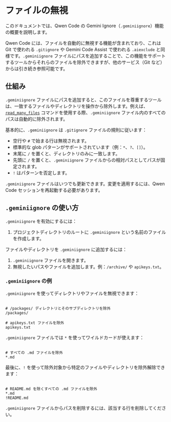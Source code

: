 # ファイルの無視

このドキュメントでは、Qwen Code の Gemini Ignore（`.geminiignore`）機能の概要を説明します。

Qwen Code には、ファイルを自動的に無視する機能が含まれており、これは Git で使われる `.gitignore` や Gemini Code Assist で使われる `.aiexclude` と同様です。`.geminiignore` ファイルにパスを追加することで、この機能をサポートするツールからそれらのファイルを除外できますが、他のサービス（Git など）からは引き続き参照可能です。

## 仕組み

`.geminiignore` ファイルにパスを追加すると、このファイルを尊重するツールは、一致するファイルやディレクトリを操作から除外します。例えば、[`read_many_files`](./tools/multi-file.md) コマンドを使用する際、`.geminiignore` ファイル内のすべてのパスは自動的に除外されます。

基本的に、`.geminiignore` は `.gitignore` ファイルの規則に従います：

- 空行や `#` で始まる行は無視されます。
- 標準的な glob パターンがサポートされています（例：`*`、`?`、`[]`）。
- 末尾に `/` を置くと、ディレクトリのみに一致します。
- 先頭に `/` を置くと、`.geminiignore` ファイルからの相対パスとしてパスが固定されます。
- `!` はパターンを否定します。

`.geminiignore` ファイルはいつでも更新できます。変更を適用するには、Qwen Code セッションを再起動する必要があります。

## `.geminiignore` の使い方

`.geminiignore` を有効にするには：

1. プロジェクトディレクトリのルートに `.geminiignore` という名前のファイルを作成します。

ファイルやディレクトリを `.geminiignore` に追加するには：

1. `.geminiignore` ファイルを開きます。
2. 無視したいパスやファイルを追加します。例：`/archive/` や `apikeys.txt`。

### `.geminiignore` の例

`.geminiignore` を使ってディレクトリやファイルを無視できます：

```

# /packages/ ディレクトリとそのサブディレクトリを除外
/packages/

# apikeys.txt ファイルを除外
apikeys.txt
```

`.geminiignore` ファイルでは `*` を使ってワイルドカードが使えます：

```

# すべての .md ファイルを除外
*.md
```

最後に、`!` を使って除外対象から特定のファイルやディレクトリを除外解除できます：

```

# README.md を除くすべての .md ファイルを除外
*.md
!README.md
```

`.geminiignore` ファイルからパスを削除するには、該当する行を削除してください。